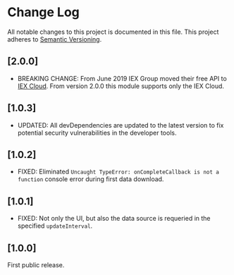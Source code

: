 # Change Log

All notable changes to this project is documented in this file.
This project adheres to [Semantic Versioning](http://semver.org/).

## [2.0.0]

- BREAKING CHANGE: From June 2019 IEX Group moved their free API to [IEX Cloud](https://iextrading.com/developer/). From version 2.0.0 this module supports only the IEX Cloud.

## [1.0.3]

- UPDATED: All devDependencies are updated to the latest version to fix potential security vulnerabilities in the developer tools.

## [1.0.2]

- FIXED: Eliminated `Uncaught TypeError: onCompleteCallback is not a function` console error during first data download.

## [1.0.1]

- FIXED: Not only the UI, but also the data source is requeried in the specified `updateInterval`.

## [1.0.0]

First public release.
